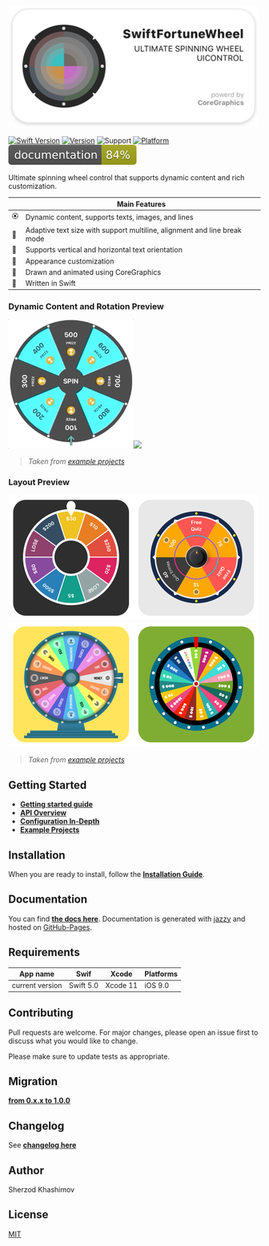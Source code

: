

<img src="./Images/header.png" width="500"/>

[![Swift Version](https://img.shields.io/badge/Swift-5-orange.svg)]()
[![Version](https://img.shields.io/cocoapods/v/SwiftFortuneWheel.svg?label=version)](https://cocoapods.org/pods/SwiftFortuneWheel)
![Support](https://img.shields.io/badge/supports-SPM%2C%20CocoaPods-green.svg)
[![Platform](https://img.shields.io/cocoapods/p/SwiftFortuneWheel.svg?style=flat)](https://cocoapods.org/pods/SwiftFortuneWheel)
![Documentation](./docs/badge.svg?style=flat&sanitize=true)

Ultimate spinning wheel control that supports dynamic content and rich customization.

| | Main Features |
|---|---|
| 🏵 | Dynamic content, supports texts, images, and lines |
| 🎯 | Adaptive text size with support multiline, alignment and line break mode |
| 🧮 | Supports vertical and horizontal text orientation |
| 🌈 | Appearance customization |
| 🎨 | Drawn and animated using CoreGraphics 
| 🚀 | Written in Swift |

### Dynamic Content and Rotation Preview

<img src="./Images/layout.gif" width="250"/><img src="./Images/rotation.gif" width="250"/>

> _Taken from [example projects](/Examples)_

### Layout Preview

<img src="./Images/screens/simple.png" width="250"/><img src="./Images/screens/spike.png" width="250"/>
<img src="./Images/screens/podium.png" width="250"/><img src="./Images/screens/jackpot.png" width="250"/>

> _Taken from [example projects](/Examples)_

## Getting Started

- [**Getting started guide**](/Documentation/GettingStarted.md)
- [**API Overview**](/Documentation/API_Overview.md)
- [**Configuration In-Depth**](/Documentation/Configuration_indepth.md)
- [**Example Projects**](/Examples)

## Installation

When you are ready to install, follow the [**Installation Guide**](/Documentation/Installation.md).

## Documentation

You can find <a href="https://sh-khashimov.github.io/SwiftFortuneWheel/" target="_blank">**the docs here**</a>. Documentation is generated with [jazzy](https://github.com/realm/jazzy) and hosted on [GitHub-Pages](https://pages.github.com/).

<a name="h_requirements"></a>
## Requirements


| App name | Swif | Xcode | Platforms |
|---|---|---|---|
| current version | Swift 5.0 | Xcode 11 | iOS 9.0 |

## Contributing
Pull requests are welcome. For major changes, please open an issue first to discuss what you would like to change.

Please make sure to update tests as appropriate.

## Migration

[**from 0.x.x to 1.0.0**](/Documentation/Migrations/Migration_0_to_1.md)

## Changelog

See [**changelog here**](/Documentation/Changelog.md)

## Author

Sherzod Khashimov

## License
[MIT](https://choosealicense.com/licenses/mit/)